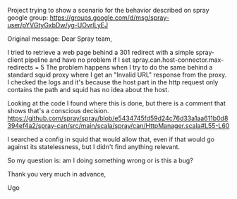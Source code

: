 Project trying to show a scenario for the behavior described on spray google group:
https://groups.google.com/d/msg/spray-user/pYVGtyGxbDw/yg-UOvrlLyEJ

Original message:
Dear Spray team,

I tried to retrieve a web page behind a 301 redirect with a simple spray-client pipeline and have no problem if I set spray.can.host-connector.max-redirects = 5
The problem happens when I try to do the same behind a standard squid proxy where I get an "Invalid URL" response from the proxy.
I checked the logs and it's because the host part in the http request only contains the path and squid has no idea about the host.

Looking at the code I found where this is done, but there is a comment that shows that's a conscious decision.
https://github.com/spray/spray/blob/e5434745fd59d24c76d33a1aa611b0d8394ef4a2/spray-can/src/main/scala/spray/can/HttpManager.scala#L55-L60

I searched a config in squid that would allow that, even if that would go against its statelessness, but I didn't find anything relevant.

So my question is: am I doing something wrong or is this a bug?

Thank you very much in advance,

Ugo
